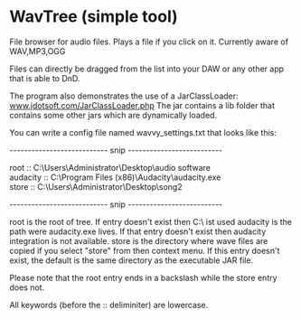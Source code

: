 # WavTree (simple tool)

File browser for audio files. Plays a file if you click on it. Currently aware of WAV,MP3,OGG

Files can directly be dragged from the list into your DAW or any other app that is able to DnD.

The program also demonstrates the use of a JarClassLoader: www.jdotsoft.com/JarClassLoader.php
The jar contains a lib folder that contains some other jars which are dynamically loaded.

You can write a config file named wavvy_settings.txt that looks like 
this:

--------------------------- snip --------------------------

root :: C:\Users\Administrator\Desktop\audio software\
audacity :: C:\Program Files (x86)\Audacity\audacity.exe  
store :: C:\Users\Administrator\Desktop\song2

--------------------------- snip --------------------------

root is the root of tree. If entry doesn't exist then C:\ ist used
audacity is the path were audacity.exe lives. If that entry doesn't
exist then audacity integration is not available. store is the directory
where wave files are copied if you select "store" from then context menu.
If this entry doesn't exist, the default is the same directory as the 
executable JAR file.

Please note that the root entry ends in a backslash while the store 
entry does not.

All keywords (before the :: deliminiter) are lowercase.